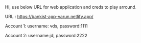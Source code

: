 Hi, use below URL for web application and creds to play arround.

URL : https://bankist-app-varun.netlify.app/

Account 1:
username: vds,
password:1111

Account 2:
username:jd,
password:2222
